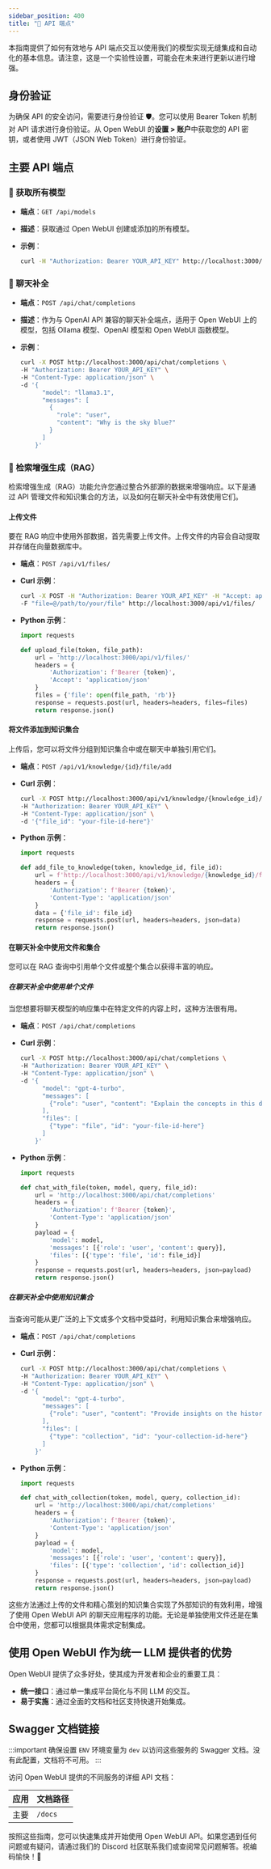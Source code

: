 ```yaml
---
sidebar_position: 400
title: "🔗 API 端点"
---
```


本指南提供了如何有效地与 API 端点交互以使用我们的模型实现无缝集成和自动化的基本信息。请注意，这是一个实验性设置，可能会在未来进行更新以进行增强。

## 身份验证

为确保 API 的安全访问，需要进行身份验证 🛡️。您可以使用 Bearer Token 机制对 API 请求进行身份验证。从 Open WebUI 的**设置 > 账户**中获取您的 API 密钥，或者使用 JWT（JSON Web Token）进行身份验证。

## 主要 API 端点

### 📜 获取所有模型

- **端点**：`GET /api/models`
- **描述**：获取通过 Open WebUI 创建或添加的所有模型。
- **示例**：

  ```bash
  curl -H "Authorization: Bearer YOUR_API_KEY" http://localhost:3000/api/models
  ```

### 💬 聊天补全

- **端点**：`POST /api/chat/completions`
- **描述**：作为与 OpenAI API 兼容的聊天补全端点，适用于 Open WebUI 上的模型，包括 Ollama 模型、OpenAI 模型和 Open WebUI 函数模型。
- **示例**：

  ```bash
  curl -X POST http://localhost:3000/api/chat/completions \
  -H "Authorization: Bearer YOUR_API_KEY" \
  -H "Content-Type: application/json" \
  -d '{
        "model": "llama3.1",
        "messages": [
          {
            "role": "user",
            "content": "Why is the sky blue?"
          }
        ]
      }'
  ```

### 🧩 检索增强生成（RAG）

检索增强生成（RAG）功能允许您通过整合外部源的数据来增强响应。以下是通过 API 管理文件和知识集合的方法，以及如何在聊天补全中有效使用它们。

#### 上传文件

要在 RAG 响应中使用外部数据，首先需要上传文件。上传文件的内容会自动提取并存储在向量数据库中。

- **端点**：`POST /api/v1/files/`
- **Curl 示例**：

  ```bash
  curl -X POST -H "Authorization: Bearer YOUR_API_KEY" -H "Accept: application/json" \
  -F "file=@/path/to/your/file" http://localhost:3000/api/v1/files/
  ```

- **Python 示例**：

  ```python
  import requests
  
  def upload_file(token, file_path):
      url = 'http://localhost:3000/api/v1/files/'
      headers = {
          'Authorization': f'Bearer {token}',
          'Accept': 'application/json'
      }
      files = {'file': open(file_path, 'rb')}
      response = requests.post(url, headers=headers, files=files)
      return response.json()
  ```

#### 将文件添加到知识集合

上传后，您可以将文件分组到知识集合中或在聊天中单独引用它们。

- **端点**：`POST /api/v1/knowledge/{id}/file/add`
- **Curl 示例**：

  ```bash
  curl -X POST http://localhost:3000/api/v1/knowledge/{knowledge_id}/file/add \
  -H "Authorization: Bearer YOUR_API_KEY" \
  -H "Content-Type: application/json" \
  -d '{"file_id": "your-file-id-here"}'
  ```

- **Python 示例**：

  ```python
  import requests

  def add_file_to_knowledge(token, knowledge_id, file_id):
      url = f'http://localhost:3000/api/v1/knowledge/{knowledge_id}/file/add'
      headers = {
          'Authorization': f'Bearer {token}',
          'Content-Type': 'application/json'
      }
      data = {'file_id': file_id}
      response = requests.post(url, headers=headers, json=data)
      return response.json()
  ```

#### 在聊天补全中使用文件和集合

您可以在 RAG 查询中引用单个文件或整个集合以获得丰富的响应。

##### 在聊天补全中使用单个文件

当您想要将聊天模型的响应集中在特定文件的内容上时，这种方法很有用。

- **端点**：`POST /api/chat/completions`
- **Curl 示例**：

  ```bash
  curl -X POST http://localhost:3000/api/chat/completions \
  -H "Authorization: Bearer YOUR_API_KEY" \
  -H "Content-Type: application/json" \
  -d '{
        "model": "gpt-4-turbo",
        "messages": [
          {"role": "user", "content": "Explain the concepts in this document."}
        ],
        "files": [
          {"type": "file", "id": "your-file-id-here"}
        ]
      }'
  ```

- **Python 示例**：

  ```python
  import requests

  def chat_with_file(token, model, query, file_id):
      url = 'http://localhost:3000/api/chat/completions'
      headers = {
          'Authorization': f'Bearer {token}',
          'Content-Type': 'application/json'
      }
      payload = {
          'model': model,
          'messages': [{'role': 'user', 'content': query}],
          'files': [{'type': 'file', 'id': file_id}]
      }
      response = requests.post(url, headers=headers, json=payload)
      return response.json()
  ```

##### 在聊天补全中使用知识集合

当查询可能从更广泛的上下文或多个文档中受益时，利用知识集合来增强响应。

- **端点**：`POST /api/chat/completions`
- **Curl 示例**：

  ```bash
  curl -X POST http://localhost:3000/api/chat/completions \
  -H "Authorization: Bearer YOUR_API_KEY" \
  -H "Content-Type: application/json" \
  -d '{
        "model": "gpt-4-turbo",
        "messages": [
          {"role": "user", "content": "Provide insights on the historical perspectives covered in the collection."}
        ],
        "files": [
          {"type": "collection", "id": "your-collection-id-here"}
        ]
      }'
  ```

- **Python 示例**：

  ```python
  import requests
  
  def chat_with_collection(token, model, query, collection_id):
      url = 'http://localhost:3000/api/chat/completions'
      headers = {
          'Authorization': f'Bearer {token}',
          'Content-Type': 'application/json'
      }
      payload = {
          'model': model,
          'messages': [{'role': 'user', 'content': query}],
          'files': [{'type': 'collection', 'id': collection_id}]
      }
      response = requests.post(url, headers=headers, json=payload)
      return response.json()
  ```

这些方法通过上传的文件和精心策划的知识集合实现了外部知识的有效利用，增强了使用 Open WebUI API 的聊天应用程序的功能。无论是单独使用文件还是在集合中使用，您都可以根据具体需求定制集成。

## 使用 Open WebUI 作为统一 LLM 提供者的优势

Open WebUI 提供了众多好处，使其成为开发者和企业的重要工具：

- **统一接口**：通过单一集成平台简化与不同 LLM 的交互。
- **易于实施**：通过全面的文档和社区支持快速开始集成。

## Swagger 文档链接

:::important
确保设置 `ENV` 环境变量为 `dev` 以访问这些服务的 Swagger 文档。没有此配置，文档将不可用。
:::

访问 Open WebUI 提供的不同服务的详细 API 文档：

| 应用 | 文档路径 |
|-------------|-------------------------|
| 主要 | `/docs` |


按照这些指南，您可以快速集成并开始使用 Open WebUI API。如果您遇到任何问题或有疑问，请通过我们的 Discord 社区联系我们或查阅常见问题解答。祝编码愉快！🌟
